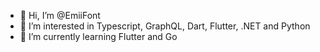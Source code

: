 - 👋 Hi, I’m @EmiiFont
- 👀 I’m interested in Typescript, GraphQL, Dart, Flutter, .NET and Python
- 🌱 I’m currently learning Flutter and Go


<!---
EmiiFont/EmiiFont is a ✨ special ✨ repository because its `README.md` (this file) appears on your GitHub profile.
You can click the Preview link to take a look at your changes.
--->
